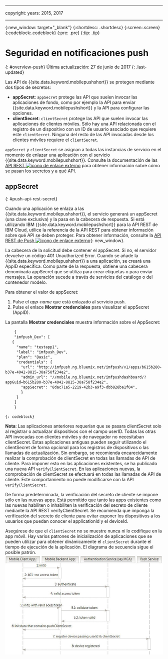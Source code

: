 ----

copyright:
 years: 2015, 2017

---

{:new_window: target="_blank"}
{:shortdesc: .shortdesc}
{:screen:.screen}
{:codeblock:.codeblock}
{:pre: .pre}
{:tip: .tip}

# Seguridad en notificaciones push 
{: #overview-push}
Última actualización: 27 de junio de 2017
{: .last-updated}


Las API de {{site.data.keyword.mobilepushshort}} se protegen mediante dos tipos de secretos:

- **appSecret**: `appSecret` protege las API que suelen invocar las aplicaciones de fondo, como por ejemplo la API para enviar {{site.data.keyword.mobilepushshort}} y la API para configurar las opciones.
- **clientSecret**:  `clientSecret` protege las API que suelen invocar las aplicaciones de clientes móviles. Sólo hay una API relacionada con el registro de un dispositivo con un ID de usuario asociado que requiere este `clientSecret`. Ninguna del resto de las API invocadas desde los clientes móviles requiere el `clientSecret`. 

`appSecret` y `clientSecret` se asignan a todas las instancias de servicio en el momento de enlazar una aplicación con el servicio {{site.data.keyword.mobilepushshort}}. Consulte la documentación de las [API REST ![icono de enlace externo](../../icons/launch-glyph.svg "icono de enlace externo")](https://mobile.{DomainName}/imfpush/) para obtener información sobre cómo se pasan los secretos y a qué API.

## appSecret 
{: #push-api-rest-secret}

Cuando una aplicación se enlaza a las {{site.data.keyword.mobilepushshort}}, el servicio generará un appSecret (una clave exclusiva) y la pasa en la cabecera de respuesta. Si está utilizando IBM {{site.data.keyword.mobilepushshort}} para la API REST de IBM Cloud, utilice la referencia de la API REST para obtener información sobre qué API se deben proteger. Para obtener información, consulte la [API REST de Push ![icono de enlace externo](../../icons/launch-glyph.svg "icono de enlace externo")](https://mobile.{DomainName}/imfpush/){: new_window}.

La cabecera de la solicitud debe contener el appSecret. Si no, el servidor devuelve un código 401 Unauthorized Error. Cuando se añade la {{site.data.keyword.mobilepushshort}} a una aplicación, se creará una AppID específica. Como parte de la respuesta, obtiene una cabecera denominada appSecret que se utiliza para crear etiquetas o para enviar mensajes. La operación sucede a través de servicios del catálogo o del contenedor modelo.

Para obtener el valor de appSecret:

1. Pulse el *app-name* que está enlazado al servicio push.
2. Pulse el enlace **Mostrar credenciales** para visualizar el appSecret (AppID).

La pantalla **Mostrar credenciales** muestra información sobre el AppSecret:
```
	{
    "imfpush_Dev": [
   {
     "name": "testapp1",
     "label": "imfpush_Dev",
     "plan": "Basic",
     "credentials": {
       "url": "http://imfpush.ng.bluemix.net/imfpush/v1/apps/b615b280-b37e-4042-8815-38a758f234e2",
       "admin_url": "//mobile.ng.bluemix.net/imfpushdashboard/?appGuid=b615b280-b37e-4042-8815-38a758f234e2",
       "appSecret": "8dac71a5-2219-42b3-a9f3-dbb828ba1f04",
       }
     }
    ]
    }
```
	{: codeblock} 


**Nota**: Las aplicaciones anteriores requerían que se pasara clientSecret solo al registrar o actualizar dispositivos con el campo userID. Todas las otras API invocadas con clientes móviles y de navegador no necesitaban clientSecret. Estas aplicaciones antiguas pueden seguir utilizando el clientSecret de forma opcional para los registros de dispositivos o las llamadas de actualización. Sin embargo, se recomienda encarecidamente realizar la comprobación de clientSecret en todas las llamadas de API de cliente. Para imponer esto en las aplicaciones existentes, se ha publicado una nueva API `verifyClientSecret`. En las aplicaciones nuevas, la comprobación de clientSecret se efectuará en todas las llamadas de API de cliente. Este comportamiento no puede modificarse con la API `verifyClientSecret`.

De forma predeterminada, la verificación del secreto de cliente se impone sólo en las nuevas apps. Está permitido que tanto las apps existentes como las nuevas habiliten o inhabiliten la verificación del secreto de cliente mediante la API REST verifyClientSecret. Se recomienda que imponga la verificación del secreto de cliente para evitar exponer los dispositivos a los usuarios que puedan conocer el applicationId y el deviceId.

Asegúrese de que el `clientSecret` no se muestre nunca ni lo codifique en la app móvil. Hay varios patrones de inicialización de aplicaciones que se pueden utilizar para obtener dinámicamente el `clientSecret` durante el tiempo de ejecución de la aplicación. El diagrama de secuencia sigue el posible patrón.
![Enable_Push](images/init_client_secret.jpg) 



